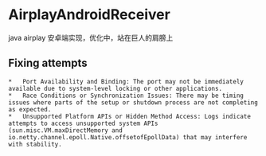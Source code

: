 # AirplayAndroidReceiver
java airplay 安卓端实现，优化中，站在巨人的肩膀上

## Fixing attempts 

    *   Port Availability and Binding: The port may not be immediately available due to system-level locking or other applications.
    *   Race Conditions or Synchronization Issues: There may be timing issues where parts of the setup or shutdown process are not completing as expected.
    *   Unsupported Platform APIs or Hidden Method Access: Logs indicate attempts to access unsupported system APIs (sun.misc.VM.maxDirectMemory and io.netty.channel.epoll.Native.offsetofEpollData) that may interfere with stability.
